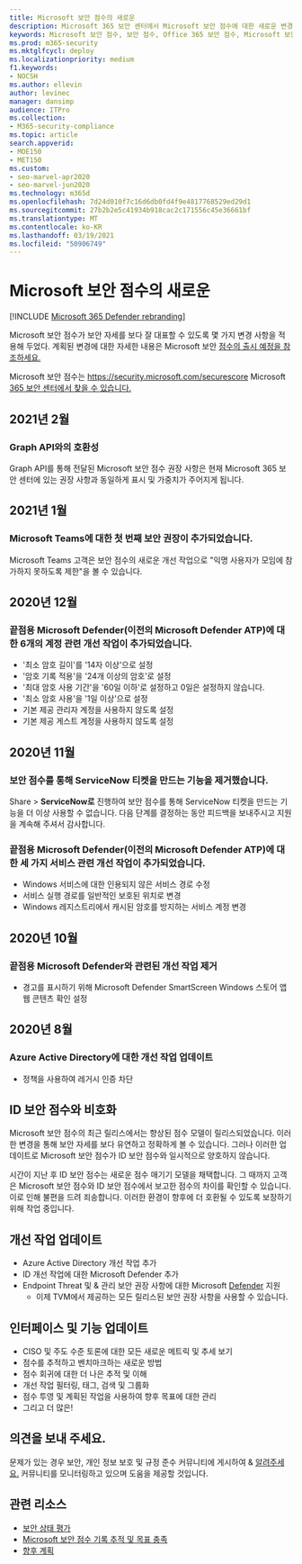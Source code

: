 ```yaml
---
title: Microsoft 보안 점수의 새로운
description: Microsoft 365 보안 센터에서 Microsoft 보안 점수에 대한 새로운 변경 내용에 대해 설명
keywords: Microsoft 보안 점수, 보안 점수, Office 365 보안 점수, Microsoft 보안 점수, Microsoft 365 보안 센터
ms.prod: m365-security
ms.mktglfcycl: deploy
ms.localizationpriority: medium
f1.keywords:
- NOCSH
ms.author: ellevin
author: levinec
manager: dansimp
audience: ITPro
ms.collection:
- M365-security-compliance
ms.topic: article
search.appverid:
- MOE150
- MET150
ms.custom:
- seo-marvel-apr2020
- seo-marvel-jun2020
ms.technology: m365d
ms.openlocfilehash: 7d24d010f7c16d6db0fd4f9e4817768529ed29d1
ms.sourcegitcommit: 27b2b2e5c41934b918cac2c171556c45e36661bf
ms.translationtype: MT
ms.contentlocale: ko-KR
ms.lasthandoff: 03/19/2021
ms.locfileid: "50906749"
---
```

# <a name="whats-new-in-microsoft-secure-score"></a>Microsoft 보안 점수의 새로운

[!INCLUDE [Microsoft 365 Defender rebranding](../includes/microsoft-defender.md)]

Microsoft 보안 점수가 보안 자세를 보다 잘 대표할 수 있도록 몇 가지 변경 사항을 적용해 두었다. 계획된 변경에 대한 자세한 내용은 Microsoft 보안 [점수의 출시 예정을 참조하세요.](microsoft-secure-score-whats-coming.md)

Microsoft 보안 점수는 https://security.microsoft.com/securescore Microsoft [365 보안 센터에서 찾을 수 있습니다.](overview-security-center.md)
    
## <a name="february-2021"></a>2021년 2월

### <a name="compatibility-with-graph-api"></a>Graph API와의 호환성

Graph API를 통해 전달된 Microsoft 보안 점수 권장 사항은 현재 Microsoft 365 보안 센터에 있는 권장 사항과 동일하게 표시 및 가중치가 주어지게 됩니다.

## <a name="january-2021"></a>2021년 1월

### <a name="added-our-first-security-recommendation-for-microsoft-teams"></a>Microsoft Teams에 대한 첫 번째 보안 권장이 추가되었습니다.

Microsoft Teams 고객은 보안 점수의 새로운 개선 작업으로 "익명 사용자가 모임에 참가하지 못하도록 제한"을 볼 수 있습니다.

## <a name="december-2020"></a>2020년 12월

### <a name="added-six-accounts-related-improvement-actions-for-microsoft-defender-for-endpoint-previously-microsoft-defender-atp"></a>끝점용 Microsoft Defender(이전의 Microsoft Defender ATP)에 대한 6개의 계정 관련 개선 작업이 추가되었습니다.

- '최소 암호 길이'를 '14자 이상'으로 설정
- '암호 기록 적용'을 '24개 이상의 암호'로 설정
- '최대 암호 사용 기간'을 '60일 이하'로 설정하고 0일은 설정하지 않습니다.
- '최소 암호 사용'을 '1일 이상'으로 설정
- 기본 제공 관리자 계정을 사용하지 않도록 설정
- 기본 제공 게스트 계정을 사용하지 않도록 설정

## <a name="november-2020"></a>2020년 11월

### <a name="removed-the-ability-to-create-servicenow-tickets-through-secure-score"></a>보안 점수를 통해 ServiceNow 티켓을 만드는 기능을 제거했습니다. 

Share > **ServiceNow로** 진행하여 보안 점수를 통해 ServiceNow 티켓을 만드는 기능을 더 이상 사용할 수 없습니다. 다음 단계를 결정하는 동안 피드백을 보내주시고 지원을 계속해 주셔서 감사합니다.

### <a name="added-three-services-related-improvement-actions-for-microsoft-defender-for-endpoint-previously-microsoft-defender-atp"></a>끝점용 Microsoft Defender(이전의 Microsoft Defender ATP)에 대한 세 가지 서비스 관련 개선 작업이 추가되었습니다.

- Windows 서비스에 대한 인용되지 않은 서비스 경로 수정
- 서비스 실행 경로를 일반적인 보호된 위치로 변경
- Windows 레지스트리에서 캐시된 암호를 방지하는 서비스 계정 변경

## <a name="october-2020"></a>2020년 10월

### <a name="remove-improvement-action-related-to-microsoft-defender-for-endpoint"></a>끝점용 Microsoft Defender와 관련된 개선 작업 제거

- 경고를 표시하기 위해 Microsoft Defender SmartScreen Windows 스토어 앱 웹 콘텐츠 확인 설정

## <a name="august-2020"></a>2020년 8월

### <a name="updated-improvement-action-for-azure-active-directory"></a>Azure Active Directory에 대한 개선 작업 업데이트

- 정책을 사용하여 레거시 인증 차단

## <a name="incompatibility-with-identity-secure-score"></a>ID 보안 점수와 비호화

Microsoft 보안 점수의 최근 릴리스에서는 향상된 점수 모델이 릴리스되었습니다. 이러한 변경을 통해 보안 자세를 보다 유연하고 정확하게 볼 수 있습니다. 그러나 이러한 업데이트로 Microsoft 보안 점수가 ID 보안 점수와 일시적으로 양호하지 않습니다.

시간이 지난 후 ID 보안 점수는 새로운 점수 매기기 모델을 채택합니다. 그 때까지 고객은 Microsoft 보안 점수와 ID 보안 점수에서 보고한 점수의 차이를 확인할 수 있습니다. 이로 인해 불편을 드려 죄송합니다. 이러한 환경이 향후에 더 호환될 수 있도록 보장하기 위해 작업 중입니다.

## <a name="updated-improvement-actions"></a>개선 작업 업데이트

- Azure Active Directory 개선 작업 추가
- ID 개선 작업에 대한 Microsoft Defender 추가
- Endpoint Threat 및 & 관리 보안 권장 사항에 대한 Microsoft [Defender](/windows/security/threat-protection/microsoft-defender-atp/next-gen-threat-and-vuln-mgt) 지원
    - 이제 TVM에서 제공하는 모든 릴리스된 보안 권장 사항을 사용할 수 있습니다.

## <a name="updated-interface-and-functionality"></a>인터페이스 및 기능 업데이트

* CISO 및 주도 수준 토론에 대한 모든 새로운 메트릭 및 추세 보기
* 점수를 추적하고 벤치마크하는 새로운 방법
* 점수 회귀에 대한 더 나은 추적 및 이해
* 개선 작업 필터링, 태그, 검색 및 그룹화
* 점수 투영 및 계획된 작업을 사용하여 향후 목표에 대한 관리
* 그리고 더 많은!

## <a name="we-want-to-hear-from-you"></a>의견을 보내 주세요.

문제가 있는 경우 보안, 개인 정보 보호 및 규정 준수 커뮤니티에 게시하여 & [알려주세요.](https://techcommunity.microsoft.com/t5/Security-Privacy-Compliance/bd-p/security_privacy) 커뮤니티를 모니터링하고 있으며 도움을 제공할 것입니다.

## <a name="related-resources"></a>관련 리소스

- [보안 상태 평가](microsoft-secure-score-improvement-actions.md)
- [Microsoft 보안 점수 기록 추적 및 목표 충족](microsoft-secure-score-history-metrics-trends.md)
- [향후 계획](microsoft-secure-score-whats-coming.md)